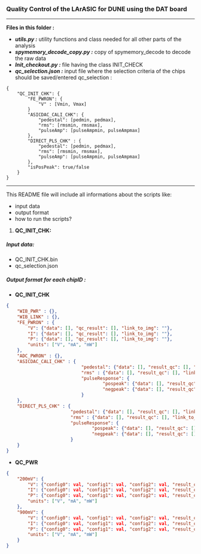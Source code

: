 
 ### Quality Control of the LArASIC for DUNE using the DAT board
---------------

**Files in this folder :**<br/>

* ***utils.py :*** utility functions and class needed for all other parts of the analysis <br/>
* ***spymemory_decode_copy.py :*** copy of spymemory_decode to decode the raw data<br/>
* ***Init_checkout.py :*** file having the class INIT_CHECK <br/>
* ***qc_selection.json :*** input file where the selection criteria of the chips should be saved/entered 
qc_selection :
```
{
    "QC_INIT_CHK": {
        "FE_PWRON": {
            "V" : [Vmin, Vmax]
        }
        "ASICDAC_CALI_CHK": {
            "pedestal": [pedmin, pedmax],
            "rms": [rmsmin, rmsmax],
            "pulseAmp": [pulseAmpmin, pulseAmpmax]
        },
        "DIRECT_PLS_CHK" : {
            "pedestal": [pedmin, pedmax],
            "rms": [rmsmin, rmsmax],
            "pulseAmp": [pulseAmpmin, pulseAmpmax]
        },
        "isPosPeak": true/false
    }
}
```

---
This README file will include all informations about the scripts like: <br/>
* input data <br/>
* output format <br/>
* how to run the scripts?<br/>

1. **QC_INIT_CHK:**
##### Input data:
* QC_INIT_CHK.bin
* qc_selection.json
##### Output format for each chipID :
* **QC_INIT_CHK**
```json
{
    "WIB_PWR" : {},
    "WIB_LINK" : {},
    "FE_PWRON" : {
        "V": {"data": [], "qc_result": [], "link_to_img": ""},
        "I": {"data": [], "qc_result": [], "link_to_img": ""},
        "P": {"data": [], "qc_result": [], "link_to_img": ""},
        "units": ["V", "mA", "mW"]
    },
    "ADC_PWRON" : {},
    "ASICDAC_CALI_CHK" : {
                            "pedestal": {"data": [], "result_qc": [], "link_to_img":""},
                            "rms" : {"data": [], "result_qc": [], "link_to_img": ""},
                            "pulseResponse": {
                                    "pospeak": {"data": [], "result_qc": [], "link_to_img": ""},
                                    "negpeak": {"data": [], "result_qc": [], "link_to_img": ""}
                            }
    },
    "DIRECT_PLS_CHK" : {
                        "pedestal": {"data": [], "result_qc": [], "link_to_img":""},
                        "rms" : {"data": [], "result_qc": [], "link_to_img": ""},
                        "pulseResponse": {
                                "pospeak": {"data": [], "result_qc": [], "link_to_img": ""},
                                "negpeak": {"data": [], "result_qc": [], "link_to_img": ""}
                        }
    }
}
```

* **QC_PWR**
```json
{
    "200mV": {
        "V": {"config0": val, "config1": val, "config2": val, "result_qc": true, "link_to_img": ""},
        "I": {"config0": val, "config1": val, "config2": val, "result_qc": true, "link_to_img": ""},
        "P": {"config0": val, "config1": val, "config2": val, "result_qc": true, "link_to_img": ""},
        "units": ["V", "mA", "mW"]
    },
    "900mV": {
        "V": {"config0": val, "config1": val, "config2": val, "result_qc": true, "link_to_img": ""},
        "I": {"config0": val, "config1": val, "config2": val, "result_qc": true, "link_to_img": ""},
        "P": {"config0": val, "config1": val, "config2": val, "result_qc": true, "link_to_img": ""},
        "units": ["V", "mA", "mW"]
    }
}
```